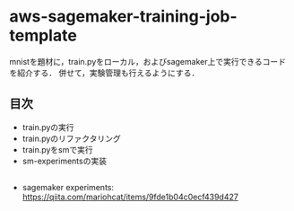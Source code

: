 # aws-sagemaker-training-job-template

mnistを題材に，train.pyをローカル，およびsagemaker上で実行できるコードを紹介する．
併せて，実験管理も行えるようにする．



## 目次

- train.pyの実行
- train.pyのリファクタリング
- train.pyをsmで実行
- sm-experimentsの実装



## 

- sagemaker experiments: https://qiita.com/mariohcat/items/9fde1b04c0ecf439d427
